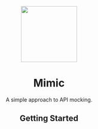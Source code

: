 <div align="center">
<img width="150" src="https://github.com/thespragg/Mimic/assets/11881500/0710a707-d946-4922-9877-a48104f9e989"/>
 <h1>Mimic</h1> 
<div align="center"><font size="">A simple approach to API mocking.</font></div>

## Getting Started

